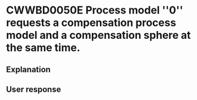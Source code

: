 # CWWBD0050E Process model ''0'' requests a compensation process model and a compensation sphere at the same time.

## Explanation

## User response